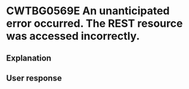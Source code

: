 # CWTBG0569E An unanticipated error occurred. The REST resource was accessed incorrectly.

## Explanation

## User response